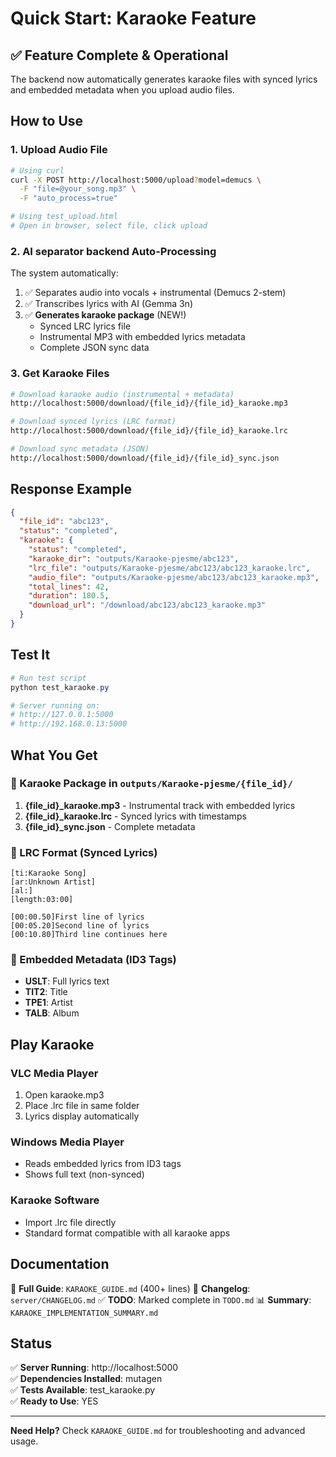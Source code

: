 # Quick Start: Karaoke Feature

## ✅ Feature Complete & Operational

The backend now automatically generates karaoke files with synced lyrics and embedded metadata when you upload audio files.

## How to Use

### 1. Upload Audio File
```bash
# Using curl
curl -X POST http://localhost:5000/upload?model=demucs \
  -F "file=@your_song.mp3" \
  -F "auto_process=true"

# Using test_upload.html
# Open in browser, select file, click upload
```

### 2. AI separator backend Auto-Processing
The system automatically:
1. ✅ Separates audio into vocals + instrumental (Demucs 2-stem)
2. ✅ Transcribes lyrics with AI (Gemma 3n)
3. ✅ **Generates karaoke package** (NEW!)
   - Synced LRC lyrics file
   - Instrumental MP3 with embedded lyrics metadata
   - Complete JSON sync data

### 3. Get Karaoke Files
```bash
# Download karaoke audio (instrumental + metadata)
http://localhost:5000/download/{file_id}/{file_id}_karaoke.mp3

# Download synced lyrics (LRC format)
http://localhost:5000/download/{file_id}/{file_id}_karaoke.lrc

# Download sync metadata (JSON)
http://localhost:5000/download/{file_id}/{file_id}_sync.json
```

## Response Example

```json
{
  "file_id": "abc123",
  "status": "completed",
  "karaoke": {
    "status": "completed",
    "karaoke_dir": "outputs/Karaoke-pjesme/abc123",
    "lrc_file": "outputs/Karaoke-pjesme/abc123/abc123_karaoke.lrc",
    "audio_file": "outputs/Karaoke-pjesme/abc123/abc123_karaoke.mp3",
    "total_lines": 42,
    "duration": 180.5,
    "download_url": "/download/abc123/abc123_karaoke.mp3"
  }
}
```

## Test It

```powershell
# Run test script
python test_karaoke.py

# Server running on:
# http://127.0.0.1:5000
# http://192.168.0.13:5000
```

## What You Get

### 📁 Karaoke Package in `outputs/Karaoke-pjesme/{file_id}/`
1. **{file_id}_karaoke.mp3** - Instrumental track with embedded lyrics
2. **{file_id}_karaoke.lrc** - Synced lyrics with timestamps
3. **{file_id}_sync.json** - Complete metadata

### 🎤 LRC Format (Synced Lyrics)
```lrc
[ti:Karaoke Song]
[ar:Unknown Artist]
[al:]
[length:03:00]

[00:00.50]First line of lyrics
[00:05.20]Second line of lyrics
[00:10.80]Third line continues here
```

### 🎵 Embedded Metadata (ID3 Tags)
- **USLT**: Full lyrics text
- **TIT2**: Title
- **TPE1**: Artist
- **TALB**: Album

## Play Karaoke

### VLC Media Player
1. Open karaoke.mp3
2. Place .lrc file in same folder
3. Lyrics display automatically

### Windows Media Player
- Reads embedded lyrics from ID3 tags
- Shows full text (non-synced)

### Karaoke Software
- Import .lrc file directly
- Standard format compatible with all karaoke apps

## Documentation

📖 **Full Guide**: `KARAOKE_GUIDE.md` (400+ lines)
📝 **Changelog**: `server/CHANGELOG.md`
✅ **TODO**: Marked complete in `TODO.md`
📊 **Summary**: `KARAOKE_IMPLEMENTATION_SUMMARY.md`

## Status

✅ **Server Running**: http://localhost:5000  
✅ **Dependencies Installed**: mutagen  
✅ **Tests Available**: test_karaoke.py  
✅ **Ready to Use**: YES

---

**Need Help?** Check `KARAOKE_GUIDE.md` for troubleshooting and advanced usage.
